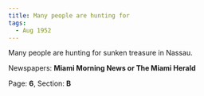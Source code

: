 ```yaml
---  
title: Many people are hunting for  
tags:  
  - Aug 1952  
---  
```

  
Many people are hunting for sunken treasure in Nassau.  
  
Newspapers: **Miami Morning News or The Miami Herald**  
  
Page: **6**, Section: **B** 
